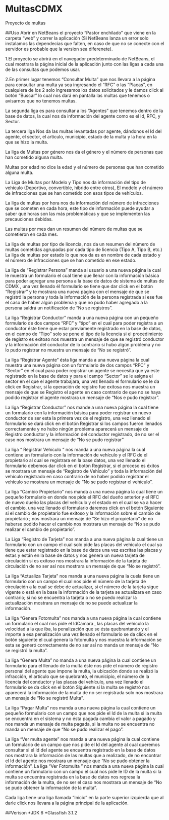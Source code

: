 # MultasCDMX
Proyecto de multas

##Uso
Abrir en NetBeans el proyecto “Pastor enchilado” que viene en la carpeta “web” y correr la aplicación (Si NetBeans lanza un error solo instalamos las dependecias que falten, en caso de que no se conecte con el servidor es probable que la version sea diferenete).


 1.El proyecto se abrirá en el navegador predeterminado de NetBeans, el cual mostrara la página inicial de la aplicación junto con las ligas a cada una de las consultas que podemos usar.
 
 
 2.En primer lugar tenemos “Consultar Multa” que nos llevara a la página para consultar una multa ya sea ingresando el “RFC” o las “Placas”, en cualquiera de los 2 solo ingresamos los datos solicitados y le damos click al botón “Buscar” lo cual nos dará en pantalla las multas que tenemos o avisarnos que no tenemos multas.


 La segunda liga es para consultar a los “Agentes” que tenemos dentro de la base de datos, la cual nos da información del agente como es el Id, RFC, y Sector.
 
 
 La tercera liga Nos da las multas levantadas por agente, dándonos el Id del agente, el sector, el artículo, municipio, estado de la multa y la hora en la que se hizo la multa.


 La liga de Multas por género nos da el género y el número de personas que han cometido alguna multa.
 
 
 Multas por edad no dice la edad y el número de personas que han cometido alguna multa.


La Liga de Multas por Modelo y Tipo nos da información del tipo de vehículo (Deportivo, convertible, hibrido entre otros), El modelo y el número de infracciones que se han cometido con esos tipos de vehículos.


 La liga de multas por hora nos da información del número de infracciones que se cometen en cada hora, este tipo de información puede ayudar a saber qué horas son las más problemáticas y que se implementen las precauciones debidas.


 Las multas por mes dan un resumen del número de multas que se cometieron en cada mes.


 La liga de multas por tipo de licencia, nos da un resumen del número de multas cometidas agrupadas por cada tipo de licencia (Tipo A, Tipo B, etc.)
                                                                                                                                                                     La liga de multas por estado lo que nos da es en nombre de cada estado y el número de infracciones que se han cometido en ese estado.


 La liga de “Registrar Persona” manda al usuario a una nueva página la cual le muestra un formulario el cual tiene que llenar con la información básica para poder agregar una persona a la base de datos de sistema de multas de CDMX , una vez llenado él formulario se tiene que dar click en el botón “Registrar” y te mostrara una nueva página con el mensaje de que se registró la persona y toda la información de la persona registrada si ese fue el caso de haber algún problema y que no pudo haber agregado a la persona saldrá un notificación de “No se registros”.
 
 
 La liga “Registrar Conductor” manda a una nueva página con un pequeño formulario de dos campos “RFC” y “tipo” en el cual para poder registra a un conductor éste tiene que estar previamente registrado en la base de datos, en el campo de “Tipo” solo se pone el tipo de la licencia si el procedimiento de registro es exitoso nos muestra un mensaje de que se registró conductor y la información del conductor de lo contrario si hubo algún problema y no lo pudo registrar no muestra un mensaje de “No se registró”.


 La liga “Registrar Agente” ésta liga manda a una nueva página la cual muestra una nueva página con un formulario de dos campos “RFC” y “Sector” en el cual para poder registrar un agente se necesita que ya este registrado en la base de datos y para el campo “Sector” se le asigna el sector en el que el agente trabajara, una vez llenado el formulario se le da click en Registrar, si la operación de registro fue exitosa nos muestra un mensaje de que se Registro el agente en caso contrario de que no se haya podido registrar el agente mostrara un mensaje de “Nos e pudo registrar”.


 La liga “Registrar Conductor” nos mande a una nueva página la cual tiene un formulario con la información básica para poder registrar un nuevo conductor de ser esta la primera vez de el registro, una vez llenado el formulario se dará click en el botón Registrar si los campos fueron llenados correctamente y no hubo ningún problema aparecerá un mensaje de Registro conductor y la información del conductor registrado, de no ser el caso nos mostrara un mensaje de “No se pudo registrar”


 La liga “ Registrar Vehículo “ nos manda a una nueva página la cual contiene un formulario con la información de vehículo y el RFC de el propietario al cual se registrara en la base datos, una vez llenado el formulario debemos dar click en el botón Registrar, si el proceso es éxitos se mostrara un mensaje de “Registro de Vehículo” y toda la información del vehículo registrado en caso contrario de no haber podido registrar el vehículo se mostrara un mensaje de “No se pudo registrar el vehículo”.


 La liga “Cambio Propietario” nos manda a una nueva página la cual tiene un pequeño formulario en donde nos pide el RFC del dueño anterior y el RFC de nuevo dueño las placas del vehículo y el estado en el cual se va a hacer el cambio, una vez llenado el formulario daremos click en el botón Siguiente si el cambio de propietario fue exitoso y la información sobre el cambio de propietario ; nos mostrara un mensaje de “Se hizo el propietario” de no haberse podido hacer el cambio nos mostrara un mensaje de “No se pudo realizar el cambio de propietario”.
 

La Liga “Registro de Tarjeta” nos manda a una nueva página la cual tiene un formulario con un campo el cual solo pide las placas del vehículo el cual ya tiene que estar registrado en la base de datos una vez escritas las placas y estas y están en la base de datos y nos genera un nueva tarjeta de circulación si es exitoso nos mostrara la información de la tarjeta de circulación de no ser así nos mostrara un mensaje de que “No se registró”.


La liga “Actualiza Tarjeta” nos manda a una nueva página la cuela tiene un formulario con un campo el cual nos pide el número de la tarjeta de circulación a la cual se debe de actualizar, si el número de la tarjeta sigue vigente o está en la base la información de la tarjeta se actualizara en caso contrario; si no se encuentra la tarjeta o no se puedo realizar la actualización mostrara un mensaje de no se puede actualizar la información.


 La liga “Genera Fotomulta” nos manda a una nueva página la cual contiene un formulario el cual nos pide el IdCamara , las placas del vehículo la velocidad a la que iba, la penalización que se ésta quebrantando y el importe a esa penalización una vez llenado el formulario se da click en el botón siguiente el cual genera la fotomulta y nos muestra la información se esta se generó correctamente de no ser así no manda un mensaje de “No se registró la multa”.


 La liga “Genera Multa” no manda a una nueva página la cual contiene un formulario para el llenado de la multa éste nos pide el número de registro personal del agente que impone la multa, la ubicación donde se realizó la infracción, el artículo que se quebrantó, el municipio, el número de la licencia del conductor y las placas del vehículo, una vez llenado el formulario se da click en el botón Siguiente si la multa se registró nos aparecerá la información de la multa de no ser registrada solo nos mostrara un mensaje de “No se registró Multa”.
 
 
 La liga “Pagar Multa” nos manda a una nueva página la cual contiene un pequeño formulario con un campo que nos pide el Id de la multa si la multa se encuentra en el sistema y no ésta pagada cambia el valor a pagado y nos manda un mensaje de multa pagada, si la multa no se encuentra no manda un mensaje de que “No se pudo realizar el pago”.


 La liga “Ver multa agente” nos manda a una nueva página la cual contiene un formulario de un campo que nos pide el Id del agente al cual queremos consultar si el Id del agente se encuentra registrado en la base de datos nos mostrara la información de las multas que a realizado, de no encontrar el Id del agente nos mostrara un mensaje que “No se pudo obtener la información”.
                                                                                                                                                                                                                                                                                                                                          La liga “Ver Fotomulta ” nos manda a una nueva página la cual contiene un formulario con un campo el cual nos pide le ID de la multa si la multa se encuentra registrada en la base de datos nos regresa la información de la multa, de no ser el caso nos mostrara un mensaje de “No se pudo obtener la información de la multa”.


 Cada liga tiene una liga llamada “Inicio” en la parte superior izquierda que al darle click nos llevara a la página principal de la aplicación.
                                                                               


##Verison
*JDK 6
*Glassfish 3.1.2




